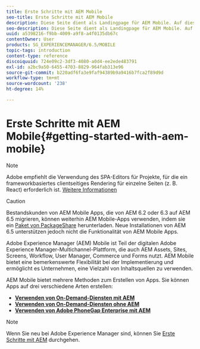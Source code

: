 ```yaml
---
title: Erste Schritte mit AEM Mobile
seo-title: Erste Schritte mit AEM Mobile
description: Diese Seite dient als Landingpage für AEM Mobile. Auf dieser Seite erfahren Sie mehr über die drei verschiedenen Möglichkeiten zum Erstellen von Apps.
seo-description: Diese Seite dient als Landingpage für AEM Mobile. Auf dieser Seite erfahren Sie mehr über die drei verschiedenen Möglichkeiten zum Erstellen von Apps.
uuid: a5398216-f9bb-4009-a9f8-a4f0135db67c
contentOwner: User
products: SG_EXPERIENCEMANAGER/6.5/MOBILE
topic-tags: introduction
content-type: reference
discoiquuid: 724e09c2-3df3-4080-a0d4-ee2ede483791
exl-id: a2bc9a50-6455-4703-8829-964fab313e96
source-git-commit: b220adf6fa3e9faf94389b9a9416b7fca2f89d9d
workflow-type: tm+mt
source-wordcount: '238'
ht-degree: 14%

---
```


# Erste Schritte mit AEM Mobile{#getting-started-with-aem-mobile}

>[!NOTE]
>
>Adobe empfiehlt die Verwendung des SPA-Editors für Projekte, für die ein frameworkbasiertes clientseitiges Rendering für einzelne Seiten (z. B. React) erforderlich ist. [Weitere Informationen](/help/sites-developing/spa-overview.md)

>[!CAUTION]
>
>Bestandskunden von AEM Mobile Apps, die von AEM 6.2 oder 6.3 auf AEM 6.5 migrieren, können weiterhin AEM Mobile-Apps verwenden, indem sie ein [Paket von PackageShare](https://www.adobeaemcloud.com/content/marketplace/marketplaceProxy.html?packagePath=/content/companies/public/adobe/packages/cq640/compatpack/aem-mobile-package) herunterladen. Neue Installationen von AEM 6.5 unterstützen jedoch nicht die Funktionalität von AEM Mobile Apps.

Adobe Experience Manager (AEM) Mobile ist Teil der digitalen Adobe Experience Manager-Multichannel-Plattform, die auch AEM Assets, Sites, Screens, Workflow, User Manager, Commerce und Forms nutzt. AEM Mobile bietet eine bemerkenswerte Flexibilität bei der Implementierung und ermöglicht es Unternehmen, eine Vielzahl von Inhaltsquellen zu verwenden.

AEM Mobile bietet mehrere Methoden zum Erstellen von Apps. Sie können Apps auf drei verschiedene Arten erstellen:

* **[Verwenden von On-Demand-Diensten mit AEM](/help/mobile/getting-started-aem-mobile-on-demand.md)**
* **[Verwenden von On-Demand-Diensten ohne AEM](https://helpx.adobe.com/digital-publishing-solution/topics.html)**
* **[Verwenden von Adobe PhoneGap Enterprise mit AEM](/help/mobile/getting-started-aem-mobile-phonegap.md)**

>[!NOTE]
>
>Wenn Sie neu bei Adobe Experience Manager sind, können Sie [Erste Schritte mit AEM](/help/sites-deploying/deploy.md) durchgehen.
